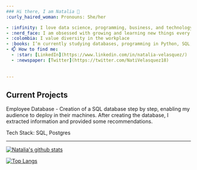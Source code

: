```yaml
---
### Hi there, I am Natalia 👋
:curly_haired_woman: Pronouns: She/her

- :infinity: I love data science, programming, business, and technology
- :nerd_face: I am obsessed with growing and learning new things every day
- :colombia: I value diversity in the workplace
- :books: I’m currently studying databases, programming in Python, SQL, and learning data visualization tools.
- 📫 How to find me: 
  - :star: [LinkedIn](https://www.linkedin.com/in/natalia-velasquez/)
  - :newspaper: [Twitter](https://twitter.com/NatiVelasquez18)
  
  
---
```


  ## Current Projects 
  
Employee Database - Creation of a SQL database step by step, enabling my audience to deploy in their machines.  After creating the database, I extracted information and provided some recommendations.

Tech Stack: SQL, Postgres

---

[![Natalia's github stats](https://github-readme-stats.vercel.app/api?username=NataliaVelasquez18&count_private=true&show_icons=true&theme=radical&hide_rank=false)](https://github.com/anuraghazra/github-readme-stats)

[![Top Langs](https://github-readme-stats.vercel.app/api/top-langs/?username=NataliaVelasquez18)](https://github.com/anuraghazra/github-readme-stats)
